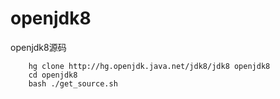 # openjdk8
openjdk8源码

```
    hg clone http://hg.openjdk.java.net/jdk8/jdk8 openjdk8
    cd openjdk8
    bash ./get_source.sh
    
```